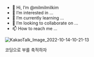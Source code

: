 - 👋 Hi, I’m @milmilmilkim
- 👀 I’m interested in ...
- 🌱 I’m currently learning ...
- 💞️ I’m looking to collaborate on ...
- 📫 How to reach me ...

<!---
milmilmilkim/milmilmilkim is a ✨ special ✨ repository because its `README.md` (this file) appears on your GitHub profile.
You can click the Preview link to take a look at your changes.
--->


![KakaoTalk_Image_2022-10-14-10-21-13](https://user-images.githubusercontent.com/114050439/195740465-9323d049-a544-40e7-b227-84d402a3b2f6.png)


코딩으로 부를 축적하자
